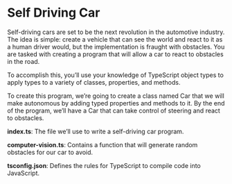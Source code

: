 # Self Driving Car

Self-driving cars are set to be the next revolution in the automotive industry. The idea is simple: create a vehicle that can see the world and react to it as a human driver would, but the implementation is fraught with obstacles. You are tasked with creating a program that will allow a car to react to obstacles in the road.

To accomplish this, you’ll use your knowledge of TypeScript object types to apply types to a variety of classes, properties, and methods.

To create this program, we’re going to create a class named Car that we will make autonomous by adding typed properties and methods to it. By the end of the program, we’ll have a Car that can take control of steering and react to obstacles.

**index.ts**: The file we’ll use to write a self-driving car program.

**computer-vision.ts**: Contains a function that will generate random obstacles for our car to avoid.

**tsconfig.json**: Defines the rules for TypeScript to compile code into JavaScript.